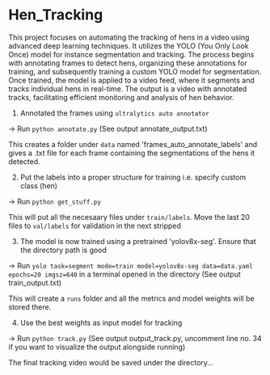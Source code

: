 # Hen_Tracking

This project focuses on automating the tracking of hens in a video using advanced deep learning techniques. It utilizes the YOLO (You Only Look Once) model for instance segmentation and tracking. The process begins with annotating frames to detect hens, organizing these annotations for training, and subsequently training a custom YOLO model for segmentation. Once trained, the model is applied to a video feed, where it segments and tracks individual hens in real-time. The output is a video with annotated tracks, facilitating efficient monitoring and analysis of hen behavior.


1. Annotated the frames using `ultralytics auto annotator`

-> Run `python annotate.py` (See output annotate_output.txt)

This creates a folder under `data` named 'frames_auto_annotate_labels' and gives a .txt file for each frame containing the segmentations of the hens it detected.


2. Put the labels into a proper structure for training i.e. specify custom class (hen)

-> Run `python get_stuff.py`

This will put all the necesaary files under `train/labels`. Move the last 20 files to `val/labels` for validation in the next stripped


3. The model is now trained using a pretrained 'yolov8x-seg'. Ensure that the directory path is good

-> Run `yolo task=segment mode=train model=yolov8x-seg data=data.yaml epochs=20 imgsz=640` in a terminal opened in the directory
(See output train_output.txt)

This will create a `runs` folder and all the metrics and model weights will be stored there.


4. Use the best weights as input model for tracking

-> Run `python track.py` (See output output_track.py, uncomment line no. 34 if you want to visualize the output alongside running)

The final tracking video would be saved under the directory...
